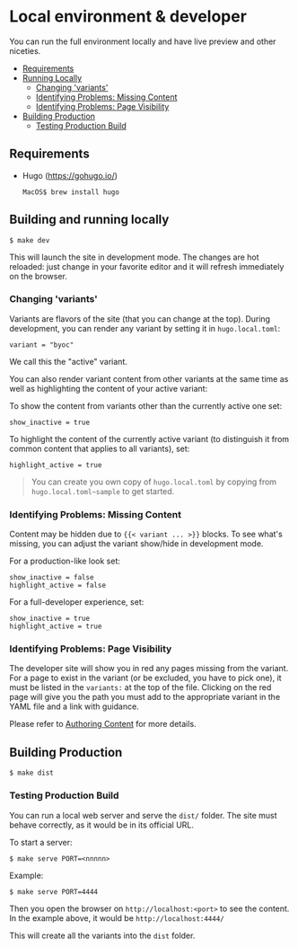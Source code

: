 <!-- omit from toc -->
# Local environment & developer

You can run the full environment locally and have live preview and other niceties.

- [Requirements](#requirements)
- [Running Locally](#running-locally)
  - [Changing 'variants'](#changing-variants)
  - [Identifying Problems: Missing Content](#identifying-problems-missing-content)
  - [Identifying Problems: Page Visibility](#identifying-problems-page-visibility)
- [Building Production](#building-production)
  - [Testing Production Build](#testing-production-build)

## Requirements

- Hugo (https://gohugo.io/)

      MacOS$ brew install hugo

## Building and running locally

```
$ make dev
```

This will launch the site in development mode.
The changes are hot reloaded: just change in your favorite editor and it will refresh immediately on the browser.

### Changing 'variants'

Variants are flavors of the site (that you can change at the top).
During development, you can render any variant by setting it in `hugo.local.toml`:

```
variant = "byoc"
```

We call this the "active" variant.

You can also render variant content from other variants at the same time as well as highlighting the content of your active variant:

To show the content from variants other than the currently active one set:

```
show_inactive = true
```

To highlight the content of the currently active variant (to distinguish it from common content that applies to all variants), set:

```
highlight_active = true
```

> You can create you own copy of `hugo.local.toml` by copying from `hugo.local.toml~sample` to get started.


### Identifying Problems: Missing Content

Content may be hidden due to `{{< variant ... >}}` blocks. To see what's missing,
you can adjust the variant show/hide in development mode.

For a production-like look set:

    show_inactive = false
    highlight_active = false

For a full-developer experience, set:

    show_inactive = true
    highlight_active = true

### Identifying Problems: Page Visibility

The developer site will show you in red any pages missing from the variant.
For a page to exist in the variant (or be excluded, you have to pick one), it must be listed in the `variants:` at the top of the file.
Clicking on the red page will give you the path you must add to the appropriate variant in the YAML file and a link with guidance.

Please refer to [Authoring Content](AUTHOR.md) for more details.

## Building Production

```
$ make dist
```

### Testing Production Build

You can run a local web server and serve the `dist/` folder. The site must behave correctly, as it would be in its official URL.

To start a server:

```
$ make serve PORT=<nnnnn>
```

Example:

```
$ make serve PORT=4444
```

Then you open the browser on `http://localhost:<port>` to see the content. In the example above, it would be `http://localhost:4444/`


This will create all the variants into the `dist` folder.
